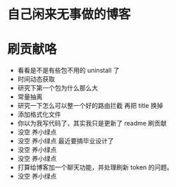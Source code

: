 # 自己闲来无事做的博客

# 刷贡献咯

- 看看是不是有些包不用的 uninstall 了
- 时间动态获取
- 研究下第一个包为什么那么大
- 常量抽离
- 研究一下怎么可以整一个好的路由拦截 再把 title 换掉
- 添加格式化文件
- 你以为我写代码了，其实我只是更新了 readme 刷贡献
- 没空 养小绿点
- 没空 养小绿点 最近要搞毕业设计了
- 没空 养小绿点
- 没空 养小绿点
- 打算给博客加一个聊天功能，并处理刷新 token 的问题。
- 没空 养小绿点

